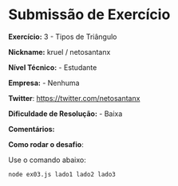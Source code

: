 # Submissão de Exercício

**Exercício:** 3 - Tipos de Triângulo

**Nickname:** kruel / netosantanx

**Nível Técnico:** - Estudante

**Empresa:** - Nenhuma 

**Twitter**: https://twitter.com/netosantanx 

**Dificuldade de Resolução:** - Baixa

**Comentários:** 

**Como rodar o desafio**: 

Use o comando abaixo: 
```
node ex03.js lado1 lado2 lado3 
```
